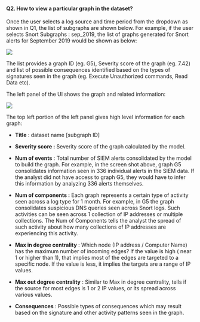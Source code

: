 #### **Q2. How to view a particular graph in the dataset?**

Once the user selects a log source and time period from the dropdown as shown in Q1, the list of subgraphs are shown below. For example, if the user selects Snort Subgraphs : sep_2019, the list of graphs generated for Snort alerts for September 2019 would be shown as below: 

![](./assets/data/siem-graph/siem-q2_1.png)

The list provides a graph ID (eg. G5), Severity score of the graph (eg. 7.42) and list of possible consequences identified based on the types of signatures seen in the graph (eg. Execute Unauthorized commands, Read Data etc). 

The left panel of the UI shows the graph and related information:

![](./assets/data/siem-graph/siem-q2_2.png)

The top left portion of the left panel gives high level information for each graph:

- **Title** : dataset name [subgraph ID]

- **Severity score :** Severity score of the graph calculated by the model. 
- **Num of events** : Total number of SIEM alerts consolidated by the model to build the graph. For example, in the screen shot above, graph G5 consolidates information seen in 336 individual alerts in the SIEM data. If the analyst did not have access to graph G5, they would have to infer this information by analyzing 336 alerts themselves. 
- **Num of components :** Each graph represents a certain type of activity seen across a log type for 1 month. For example, in G5 the graph consolidates suspicious DNS queries seen across Snort logs. Such activities can be seen across 1 collection of IP addresses or multiple collections. The Num of Components tells the analyst the spread of such activity about how many collections of IP addresses are experiencing this activity.
- **Max in degree centrality** : Which node (IP address / Computer Name) has the maximum number of incoming edges? If the value is high ( near 1 or higher than 1), that implies most of the edges are targeted to a specific node. If the value is less, it implies the targets are a range of IP values. 
- **Max out degree centrality** : Similar to Max in degree centrality, tells if the source for most edges is 1 or 2 IP values, or its spread across various values. 
- **Consequences** : Possible types of consequences which may result based on the signature and other activity patterns seen in the graph. 


